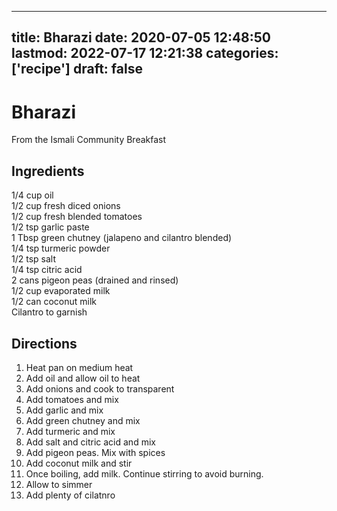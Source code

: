 
---
title: Bharazi
date: 2020-07-05 12:48:50
lastmod: 2022-07-17 12:21:38
categories: ['recipe']
draft: false
---


# Bharazi
From the Ismali Community Breakfast

## Ingredients
1/4 cup oil  
1/2 cup fresh diced onions  
1/2 cup fresh blended tomatoes  
1/2 tsp garlic paste  
1 Tbsp green chutney (jalapeno and cilantro blended)  
1/4 tsp turmeric powder  
1/2 tsp salt  
1/4 tsp citric acid  
2 cans pigeon peas (drained and rinsed)  
1/2 cup evaporated milk  
1/2 can coconut milk  
Cilantro to garnish

## Directions
1. Heat pan on medium heat
2. Add oil and allow oil to heat
3. Add onions and cook to transparent
4. Add tomatoes and mix
5. Add garlic and mix
6. Add green chutney and mix
7. Add turmeric and mix
8. Add salt and citric acid and mix
9. Add pigeon peas. Mix with spices
10. Add coconut milk and stir
11. Once boiling, add milk. Continue stirring to avoid burning.
12. Allow to simmer
13. Add plenty of cilatnro

<!-- #recipe #public -->

<!-- {BearID:2E8F88BC-FC06-45C4-8D71-200AEA7D52A3-3487-000A4F5C128ABED6} -->
